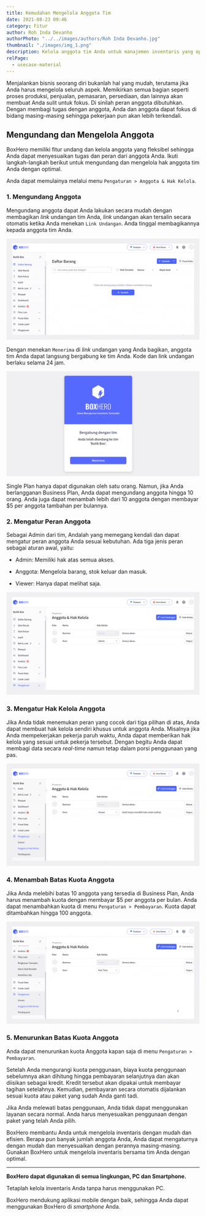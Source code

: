 ```yaml
---
title: Kemudahan Mengelola Anggota Tim
date: 2021-08-23 09:46
category: Fitur
author: Roh Inda Devanho
authorPhoto: "../../images/authors/Roh Inda Devanho.jpg"
thumbnail: "./images/img_1.png"
description: Kelola anggota tim Anda untuk manajemen inventaris yang optimal.
relPage:
  - usecase-material
---
```


Menjalankan bisnis seorang diri bukanlah hal yang mudah, terutama jika Anda harus mengelola seluruh aspek. Memikirkan semua bagian seperti proses produksi, penjualan, pemasaran, persediaan, dan lainnya akan membuat Anda sulit untuk fokus. Di sinilah peran anggota dibutuhkan. Dengan membagi tugas dengan anggota, Anda dan anggota dapat fokus di bidang masing-masing sehingga pekerjaan pun akan lebih terkendali.

## Mengundang dan Mengelola Anggota

BoxHero memiliki fitur undang dan kelola anggota yang fleksibel sehingga Anda dapat menyesuaikan tugas dan peran dari anggota Anda. Ikuti langkah-langkah berikut untuk mengundang dan mengelola hak anggota tim Anda dengan optimal.

Anda dapat memulainya melalui menu `Pengaturan > Anggota & Hak Kelola`.

### 1. Mengundang Anggota

Mengundang anggota dapat Anda lakukan secara mudah dengan membagikan *link* undangan tim Anda, *link* undangan akan tersalin secara otomatis ketika Anda menekan `Link Undangan`. Anda tinggal membagikannya kepada anggota tim Anda.

![Mengundang Anggota-Fitur undang anggota](images/img_2.gif)

Dengan menekan `Menerima` di *link* undangan yang Anda bagikan, anggota tim Anda dapat langsung bergabung ke tim Anda. Kode dan link undangan berlaku selama 24 jam.

![Pesan undangan BoxHero](images/img_3.png)

<caution-box>

Single Plan hanya dapat digunakan oleh satu orang. Namun, jika Anda berlangganan Business Plan, Anda dapat mengundang anggota hingga 10 orang. Anda juga dapat menambah lebih dari 10 anggota dengan membayar $5 per anggota tambahan per bulannya.

</caution-box>

### 2. Mengatur Peran Anggota

Sebagai Admin dari tim, Andalah yang memegang kendali dan dapat mengatur peran anggota Anda sesuai kebutuhan. Ada tiga jenis peran sebagai aturan awal, yaitu:

- Admin: Memiliki hak atas semua akses.

- Anggota: Mengelola barang, stok keluar dan masuk.

- Viewer: Hanya dapat melihat saja.

![Fitur peran anggota](images/img_4.gif)

### 3. Mengatur Hak Kelola Anggota

Jika Anda tidak menemukan peran yang cocok dari tiga pilihan di atas, Anda dapat membuat hak kelola sendiri khusus untuk anggota Anda. Misalnya jika Anda mempekerjakan pekerja paruh waktu, Anda dapat memberikan hak kelola yang sesuai untuk pekerja tersebut. Dengan begitu Anda dapat membagi data secara *real-time* namun tetap dalam porsi penggunaan yang pas.

![Fitur hak kelola anggota](images/img_5.gif)

### 4. Menambah Batas Kuota Anggota

Jika Anda melebihi batas 10 anggota yang tersedia di Business Plan, Anda harus menambah kuota dengan membayar $5 per anggota per bulan. Anda dapat menambahkan kuota di menu `Pengaturan > Pembayaran`. Kuota dapat ditambahkan hingga 100 anggota.

![Fitur penambahan dan pengurangan batas penggunaan](images/img_6.gif)

### 5. Menurunkan Batas Kuota Anggota

Anda dapat menurunkan kuota Anggota kapan saja di menu `Pengaturan > Pembayaran`.

Setelah Anda mengurangi kuota penggunaan, biaya kuota penggunaan sebelumnya akan dihitung hingga pembayaran selanjutnya dan akan diisikan sebagai kredit. Kredit tersebut akan dipakai untuk membayar tagihan setelahnya. Kemudian, pembayaran secara otomatis dijalankan sesuai kuota atau paket yang sudah Anda ganti tadi.

<caution-box>

Jika Anda melewati batas penggunaan, Anda tidak dapat menggunakan layanan secara normal. Anda harus menyesuaikan penggunaan dengan paket yang telah Anda pilih.

</caution-box>

BoxHero membantu Anda untuk mengelola inventaris dengan mudah dan efisien. Berapa pun banyak jumlah anggota Anda, Anda dapat mengaturnya dengan mudah dan menyesuaikan dengan perannya masing-masing. Gunakan BoxHero untuk mengelola inventaris bersama tim Anda dengan optimal.



<hr/>

<tip-box>

**BoxHero dapat digunakan di semua lingkungan, PC dan ****Smartphone****.**

Tetaplah kelola inventaris Anda tanpa harus menggunakan PC.

BoxHero mendukung aplikasi mobile dengan baik, sehingga Anda dapat menggunakan BoxHero di *smartphone* Anda.

</tip-box>



